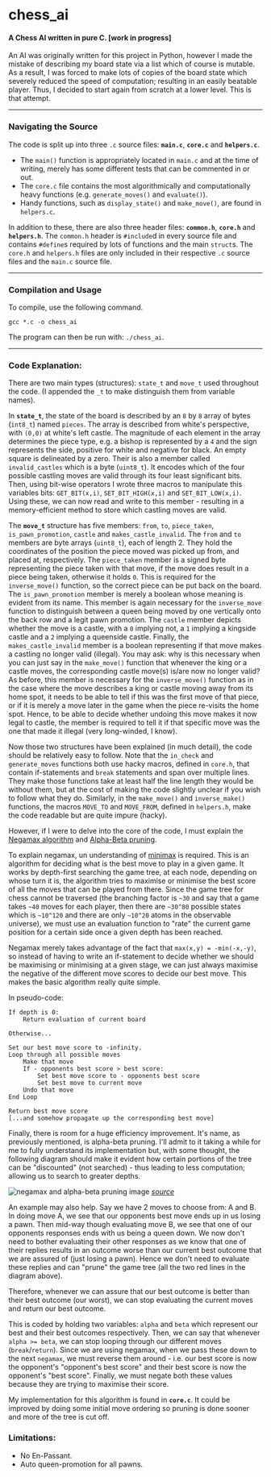 chess_ai
========================

#### A Chess AI written in pure C. [work in progress]

An AI was originally written for this project in Python, however I made the mistake of describing my board state via a list which of course is mutable. As a result, I was forced to make lots of copies of the board state which severely reduced the speed of computation; resulting in an easily beatable player. Thus, I decided to start again from scratch at a lower level. This is that attempt.

---

### Navigating the Source

The code is split up into three `.c` source files: **`main.c`**, **`core.c`** and **`helpers.c`**.

 - The `main()` function is appropriately located in `main.c` and at the time of writing, merely has some different tests that can be commented in or out.
 - The `core.c` file contains the most algorithmically and computationally heavy functions (e.g. `generate_moves()` and `evaluate()`).
 - Handy functions, such as `display_state()` and `make_move()`, are found in `helpers.c`.

In addition to these, there are also three header files: **`common.h`**, **`core.h`** and **`helpers.h`**. The `common.h` header is `#include`d in every source file and contains `#define`s required by lots of functions and the main `struct`s. The `core.h` and `helpers.h` files are only included in their respective `.c` source files and the `main.c` source file.

---

### Compilation and Usage

To compile, use the following command.

```
gcc *.c -o chess_ai
```

The program can then be run with: `./chess_ai`.

---

### Code Explanation:

There are two main types (structures): `state_t` and `move_t` used throughout the code. (I appended the `_t` to make distinguish them from variable names).

In **`state_t`**, the state of the board is described by an `8` by `8` array of bytes (`int8_t`) named `pieces`. The array is described from white's perspective, with `(0,0)` at white's left castle. The magnitude of each element in the array determines the piece type, e.g. a bishop is represented by a `4` and the sign represents the side, positive for white and negative for black. An empty square is delineated by a zero. Their is also a member called `invalid_castles` which is a byte (`uint8_t`). It encodes which of the four possible castling moves are valid through its four least significant bits. Then, using bit-wise operators I wrote three macros to manipulate this variables bits: `GET_BIT(x,i)`, `SET_BIT_HIGH(x,i)` and `SET_BIT_LOW(x,i)`. Using these, we can now read and write to this member - resulting in a memory-efficient method to store which castling moves are valid.

The **`move_t`** structure has five members: `from`, `to`, `piece_taken`, `is_pawn_promotion`, `castle` and `makes_castle_invalid`. The `from` and `to` members are byte arrays (`uint8_t`), each of length 2. They hold the coordinates of the position the piece moved was picked up from, and placed at, respectively. The `piece_taken` member is a signed byte representing the piece taken with that move, if the move does result in a piece being taken, otherwise it holds `0`. This is required for the `inverse_move()` function, so the correct piece can be put back on the board. The `is_pawn_promotion` member is merely a boolean whose meaning is evident from its name. This member is again necessary for the `inverse_move` function to distinguish between a queen being moved by one vertically onto the back row and a legit pawn promotion. The `castle` member depicts whether the move is a castle, with a `0` implying not, a `1` implying a kingside castle and a `2` implying a queenside castle. Finally, the `makes_castle_invalid` member is a boolean representing if that move makes a castling no longer valid (illegal). You may ask: why is this necessary when you can just say in the `make_move()` function that whenever the king or a castle moves, the corresponding castle move(s) is/are now no longer valid? As before, this member is necessary for the `inverse_move()` function as in the case where the move describes a king or castle moving away from its home spot, it needs to be able to tell if this was the first move of that piece, or if it is merely a move later in the game when the piece re-visits the home spot. Hence, to be able to decide whether undoing this move makes it now legal to castle, the member is required to tell it if that specific move was the one that made it illegal (very long-winded, I know).

Now those two structures have been explained (in much detail), the code should be relatively easy to follow. Note that the `in_check` and `generate_moves` functions both use hacky macros, defined in `core.h`, that contain if-statements and `break` statements and span over multiple lines. They make those functions take at least half the line length they would be without them, but at the cost of making the code slightly unclear if you wish to follow what they do. Similarly, in the `make_move()` and `inverse_make()` functions, the macros `MOVE_TO` and `MOVE_FROM`, defined in `helpers.h`, make the code readable but are quite impure (hacky).

However, if I were to delve into the core of the code, I must explain the [Negamax algorithm](https://en.wikipedia.org/wiki/Negamax) and [Alpha-Beta pruning](https://en.wikipedia.org/wiki/Alpha%E2%80%93beta_pruning).

To explain negamax, un understanding of [minimax](https://en.wikipedia.org/wiki/Minimax) is required. This is an algorithm for deciding what is the best move to play in a given game. It works by depth-first searching the game tree, at each node, depending on whose turn it is, the algorithm tries to maximise or minimise the best score of all the moves that can be played from there. Since the game tree for chess cannot be traversed (the branching factor is `~30` and say that a game takes `~40` moves for each player, then there are `~30^80` possible states which is `~10^120` and there are only `~10^20` atoms in the observable universe), we must use an evaluation function to "rate" the current game position for a certain side once a given depth has been reached.

Negamax merely takes advantage of the fact that `max(x,y) = -min(-x,-y)`, so instead of having to write an if-statement to decide whether we should be maximising or minimising at a given stage, we can just always maximise the negative of the different move scores to decide our best move. This makes the basic algorithm really quite simple.

In pseudo-code:

```
If depth is 0:
    Return evaluation of current board

Otherwise...

Set our best move score to -infinity.
Loop through all possible moves
    Make that move
    If - opponents best score > best score:
        Set best move score to - opponents best score
        Set best move to current move
    Undo that move
End Loop

Return best move score
[...and somehow propagate up the corresponding best move]
```

Finally, there is room for a huge efficiency improvement. It's name, as previously mentioned, is alpha-beta pruning. I'll admit to it taking a while for me to fully understand its implementation but, with some thought, the following diagram should make it evident how certain portions of the tree can be "discounted" (not searched) - thus leading to less computation; allowing us to search to greater depths.

![negamax and alpha-beta pruning image](https://upload.wikimedia.org/wikipedia/commons/thumb/9/91/AB_pruning.svg/600px-AB_pruning.svg.png)
*[source](https://commons.wikimedia.org/wiki/File:AB_pruning.svg)*

An example may also help. Say we have 2 moves to choose from: A and B. In doing move A, we see that our opponents best move ends up in us losing a pawn. Then mid-way though evaluating move B, we see that one of our opponents responses ends with us being a queen down. We now don't need to bother evaluating their other responses as we know that one of their replies results in an outcome worse than our current best outcome that we are assured of (just losing a pawn). Hence we don't need to evaluate these replies and can "prune" the game tree (all the two red lines in the diagram above).

Therefore, whenever we can assure that our best outcome is better than their best outcome (our worst), we can stop evaluating the current moves and return our best outcome.

This is coded by holding two variables: `alpha` and `beta` which represent our best and their best outcomes respectively. Then, we can say that whenever `alpha >= beta`, we can stop looping through our different moves (`break`/`return`). Since we are using negamax, when we pass these down to the next `negamax`, we must reverse them around - i.e. our best score is now the opponent's "opponent's best score" and their best score is now the opponent's "best score". Finally, we must negate both these values because they are trying to maximise their score.

My implementation for this algorithm is found in **`core.c`**. It could be improved by doing some initial move ordering so pruning is done sooner and more of the tree is cut off.

### Limitations:

- No En-Passant.
- Auto queen-promotion for all pawns.
